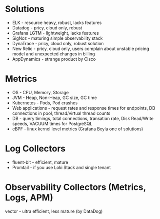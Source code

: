# Solutions
* ELK - resource heavy, robust, lacks features
* Datadog - pricy, cloud only, robust
* Grafana LGTM - lightweight, lacks features
* SigNoz - maturing simple observability stack
* DynaTrace - pricy, cloud only, robust solution
* New Relic - pricy, cloud only, users complain about unstable pricing model and unexpected changes in billing
* AppDynamics - strange product by Cisco

# Metrics
* OS - CPU, Memory, Storage
* JVM - Heap, Non-Heap, GC size, GC time
* Kubernetes - Pods, Pod crashes
* Web applications - request rates and response times for endpoints, DB connections in pool, thread/virtual thread counts
* DB - query timings, total connections, transation rate, Disk Read/Write speeds, VACUUM times for PostgreSQL
* eBPF - linux kernel level metrics (Grafana Beyla one of solutions)

# Log Collectors
* fluent-bit - efficient, mature
* Promtail - if you use Loki Stack and single tenant

# Observability Collectors (Metrics, Logs, APM)
vector - ultra efficient, less mature (by DataDog)
